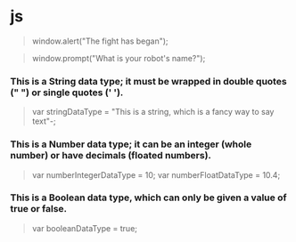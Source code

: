 # js
> window.alert("The fight has began");

> window.prompt("What is your robot's name?");

### This is a String data type; it must be wrapped in double quotes (" ") or single quotes (' ').
 > var stringDataType = "This is a string, which is a fancy way to say text"-;

### This is a Number data type; it can be an integer (whole number) or have decimals (floated numbers).
> var numberIntegerDataType = 10;
> var numberFloatDataType = 10.4;

### This is a Boolean data type, which can only be given a value of true or false.
> var booleanDataType = true;

